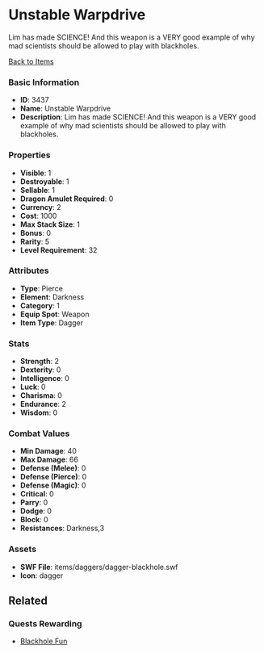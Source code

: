 # Unstable Warpdrive

Lim has made SCIENCE!  And this weapon is a VERY good example of why mad scientists should be allowed to play with blackholes.

[Back to Items](../items.md)

### Basic Information

- **ID**: 3437
- **Name**: Unstable Warpdrive
- **Description**: Lim has made SCIENCE!  And this weapon is a VERY good example of why mad scientists should be allowed to play with blackholes.

### Properties

- **Visible**: 1
- **Destroyable**: 1
- **Sellable**: 1
- **Dragon Amulet Required**: 0
- **Currency**: 2
- **Cost**: 1000
- **Max Stack Size**: 1
- **Bonus**: 0
- **Rarity**: 5
- **Level Requirement**: 32

### Attributes

- **Type**: Pierce
- **Element**: Darkness
- **Category**: 1
- **Equip Spot**: Weapon
- **Item Type**: Dagger

### Stats

- **Strength**: 2
- **Dexterity**: 0
- **Intelligence**: 0
- **Luck**: 0
- **Charisma**: 0
- **Endurance**: 2
- **Wisdom**: 0

### Combat Values

- **Min Damage**: 40
- **Max Damage**: 66
- **Defense (Melee)**: 0
- **Defense (Pierce)**: 0
- **Defense (Magic)**: 0
- **Critical**: 0
- **Parry**: 0
- **Dodge**: 0
- **Block**: 0
- **Resistances**: Darkness,3

### Assets

- **SWF File**: items/daggers/dagger-blackhole.swf
- **Icon**: dagger

## Related

### Quests Rewarding

- [Blackhole Fun](../quests/514-blackhole-fun.md)

